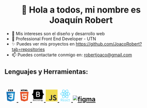   <h1 align="center">👋 Hola a todos, mi nombre es Joaquín Robert</h1>
  
- 👀 Mis intereses son el diseño y desarrollo web 
- 🌱 Professional Front End Developer - UTN
- ✨ Puedes ver mis proyectos  en https://github.com/JoacoRobert?tab=repositories
- 📫 Puedes contactarte conmigo en: robertjoaco@gmail.com 

<h2 align="left" dir="auto"> Lenguajes y Herramientas: </hs> 
<p align=left" dir="auto"> <br>
                         <a href="https://www.w3schools.com/css/" rel="nofollow"> 
                         <img src="https://raw.githubusercontent.com/devicons/devicon/master/icons/css3/css3-original-wordmark.svg" alt="css3" width="40" height="40" style="max-width: 100%;"> </a>
                         <a href="https://www.w3schools.com/css/" rel="nofollow"> 
                         <img src="https://raw.githubusercontent.com/devicons/devicon/master/icons/html5/html5-original-wordmark.svg" alt="html5" width="40" height="40" style="max-width: 100%;">
                         <a href="https://getbootstrap.com" rel="nofollow"> 
                         <img src="https://raw.githubusercontent.com/devicons/devicon/master/icons/bootstrap/bootstrap-plain-wordmark.svg" alt="bootstrap" width="40" height="40" style="max-width: 100%;"> </a>
                         <a href="https://developer.mozilla.org/en-US/docs/Web/JavaScript" rel="nofollow"> 
                         <img src="https://raw.githubusercontent.com/devicons/devicon/master/icons/javascript/javascript-original.svg" alt="javascript" width="40" height="40" style="max-width: 100%;"> </a>
                         <a href="https://reactjs.org/" rel="nofollow"> 
                         <img src="https://raw.githubusercontent.com/devicons/devicon/master/icons/react/react-original-wordmark.svg" alt="react" width="40" height="40" style="max-width: 100%;"> </a>
                         <a href="https://www.figma.com/" rel="nofollow"> 
                         <img src="https://camo.githubusercontent.com/ed93c2b000a76ceaad1503e7eb9356591b885227e82a36a005b9d3498b303ba5/68747470733a2f2f7777772e766563746f726c6f676f2e7a6f6e652f6c6f676f732f6669676d612f6669676d612d69636f6e2e737667" alt="figma" width="40" height="40" data-canonical-src="https://www.vectorlogo.zone/logos/figma/figma-icon.svg" style="max-width: 100%;"> </a>

<!---
JoacoRobert/JoacoRobert is a ✨ special ✨ repository because its `README.md` (this file) appears on your GitHub profile.
You can click the Preview link to take a look at your changes.
--->
